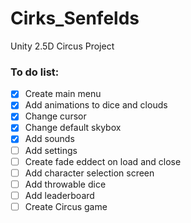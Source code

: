# Cirks_Senfelds
Unity 2.5D Circus Project


### To do list:
- [x] Create main menu
- [x] Add animations to dice and clouds  
- [X] Change cursor
- [x] Change default skybox
- [x] Add sounds
- [ ] Add settings
- [ ] Create fade eddect on load and close
- [ ] Add character selection screen
- [ ] Add throwable dice
- [ ] Add leaderboard
- [ ] Create Circus game

